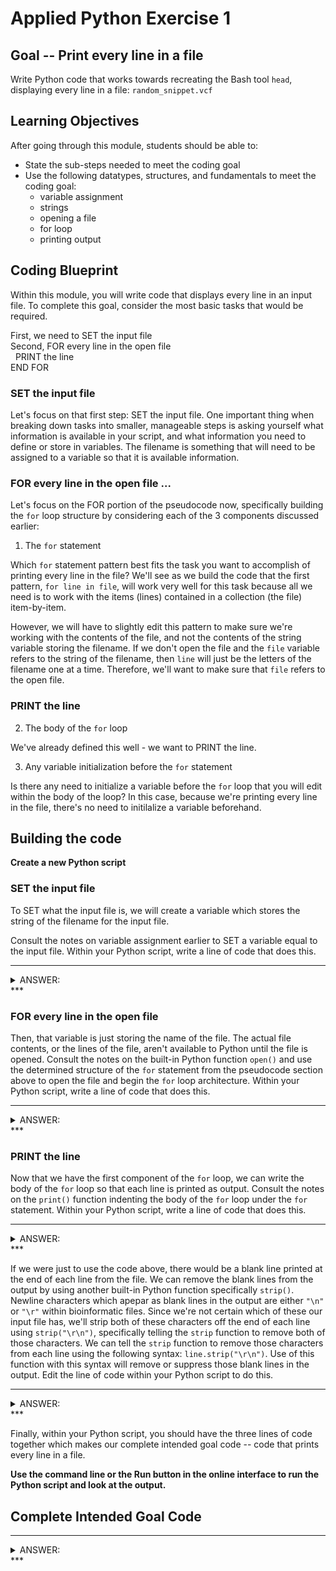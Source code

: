 

# Applied Python Exercise 1

## Goal -- Print every line in a file

Write Python code that works towards recreating the Bash tool `head`, displaying every line in a file: `random_snippet.vcf`

## Learning Objectives

After going through this module, students should be able to: 

* State the sub-steps needed to meet the coding goal
* Use the following datatypes, structures, and fundamentals to meet the coding goal:
  * variable assignment
  * strings
  * opening a file
  * for loop
  * printing output

## Coding Blueprint

Within this module, you will write code that displays every line in an input file. To complete this goal, consider the most basic tasks that would be required.

First, we need to SET the input file<br />
Second, FOR every line in the open file<br />
&nbsp;&nbsp;PRINT the line<br />
END FOR<br />

### SET the input file

Let's focus on that first step: SET the input file. One important thing when breaking down tasks into smaller, manageable steps is asking yourself what information is available in your script, and what information you need to define or store in variables. The filename is something that will need to be assigned to a variable so that it is available information. 

### FOR every line in the open file ...

Let's focus on the FOR portion of the pseudocode now, specifically building the `for` loop structure by considering each of the 3 components discussed earlier:

1. The `for` statement

  Which `for` statement pattern best fits the task you want to accomplish of printing every line in the file? We'll see as we build the code that the first pattern, `for line in file`, will work very well for this task because all we need is to work with the items (lines) contained in a collection (the file) item-by-item.
  
  However, we will have to slightly edit this pattern to make sure we're working with the contents of the file, and not the contents of the string variable storing the filename. If we don't open the file and the `file` variable refers to the string of the filename, then `line` will just be the letters of the filename one at a time. Therefore, we'll want to make sure that `file` refers to the open file.

### PRINT the line

2. The body of the `for` loop

  We've already defined this well - we want to PRINT the line.

3. Any variable initialization before the `for` statement

  Is there any need to initialize a variable before the `for` loop that you will edit within the body of the loop? In this case, because we're printing every line in the file, there's no need to initilalize a variable beforehand.

## Building the code

**Create a new Python script**

### SET the input file

To SET what the input file is, we will create a variable which stores the string of the filename for the input file.

Consult the notes on variable assignment earlier to SET a variable equal to the input file. Within your Python script, write a line of code that does this. 

***
<details><summary> ANSWER: </summary>


```python
filename = "random_snippet.vcf"
```

</details>
***

### FOR every line in the open file

Then, that variable is just storing the name of the file. The actual file contents, or the lines of the file, aren't available to Python until the file is opened. Consult the notes on the built-in Python function `open()` and use the determined structure of the `for` statement from the pseudocode section above to open the file and begin the `for` loop architecture. Within your Python script, write a line of code that does this.

***
<details><summary> ANSWER: </summary>


```python
for line in open(filename):
```

</details>
***

### PRINT the line

Now that we have the first component of the `for` loop, we can write the body of the `for` loop so that each line is printed as output. Consult the notes on the `print()` function indenting the body of the `for` loop under the `for` statement. Within your Python script, write a line of code that does this.

***
<details><summary> ANSWER: </summary>


```python
  print(line)
```

</details>
***

If we were just to use the code above, there would be a blank line printed at the end of each line from the file. We can remove the blank lines from the output by using another built-in Python function specifically `strip()`. Newline characters which apepar as blank lines in the output are either `"\n"` or `"\r"` within bioinformatic files.  Since we're not certain which of these our input file has, we'll strip both of these characters off the end of each line using `strip("\r\n")`, specifically telling the `strip` function to remove both of those characters. We can tell the `strip` function to remove those characters from each line using the following syntax: `line.strip("\r\n")`. Use of this function with this syntax will remove or suppress those blank lines in the output. Edit the line of code within your Python script to do this.

***
<details><summary> ANSWER: </summary>


```python
  print(line.strip('\r\n'))
```

</details>
***

Finally, within your Python script, you should have the three lines of code together which makes our complete intended goal code -- code that prints every line in a file.

**Use the command line or the Run button in the online interface to run the Python script and look at the output.**

## Complete Intended Goal Code

***
<details><summary> ANSWER: </summary>


```python
filename = "random_snippet.vcf" #SET the input filename
for line in open(filename): #FOR every line in the open file
  print(line.strip('\r\n')) #PRINT the line
```

</details>
***
